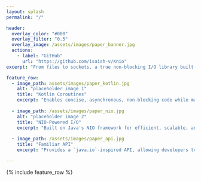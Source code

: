 ```yaml
---
layout: splash
permalink: "/"

header:
  overlay_color: "#000"
  overlay_filter: "0.5"
  overlay_image: /assets/images/paper_banner.jpg
  actions:
    - label: "GitHub"
      url: "https://github.com/isaiah-v/Knio"
excerpt: "From files to sockets, a true non-blocking I/O library built with Kotlin Coroutines and NIO — offering an efficient, readable, and user-friendly `java.io`-like API."

feature_row:
  - image_path: assets/images/paper_kotlin.jpg
    alt: "placeholder image 1"
    title: "Kotlin Coroutines"
    excerpt: "Enables concise, asynchronous, non-blocking code while maintaining the readability and maintainability of sequential programming."
    
  - image_path: /assets/images/paper_nio.jpg
    alt: "placeholder image 2"
    title: "NIO-Powered I/O"
    excerpt: "Built on Java's NIO framework for efficient, scalable, and truly non-blocking I/O operations."
    
  - image_path: /assets/images/paper_api.jpg
    title: "Familiar API"
    excerpt: "Provides a `java.io`-inspired API, allowing developers to modernize existing codebases effortlessly with minimal to no learning curve."

---
```



{% include feature_row %}
